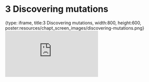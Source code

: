 # 3 Discovering mutations
 
{type: iframe, title:3 Discovering mutations, width:800, height:600, poster:resources/chapt_screen_images/discovering-mutations.png}
![](https://stephaniemyan.github.io/hgv_modules/no_toc/discovering-mutations.html)
 

 
